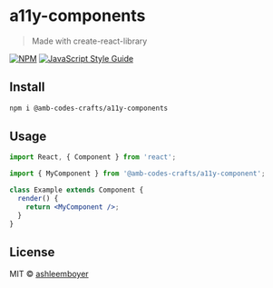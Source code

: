 # a11y-components

> Made with create-react-library

[![NPM](https://img.shields.io/npm/v/a11y-components.svg)](https://www.npmjs.com/package/@amb-codes-crafts/a11y-components) [![JavaScript Style Guide](https://img.shields.io/badge/code_style-standard-brightgreen.svg)](https://standardjs.com)

## Install

```bash
npm i @amb-codes-crafts/a11y-components
```

## Usage

```jsx
import React, { Component } from 'react';

import { MyComponent } from '@amb-codes-crafts/a11y-component';

class Example extends Component {
  render() {
    return <MyComponent />;
  }
}
```

## License

MIT © [ashleemboyer](https://github.com/ashleemboyer)
